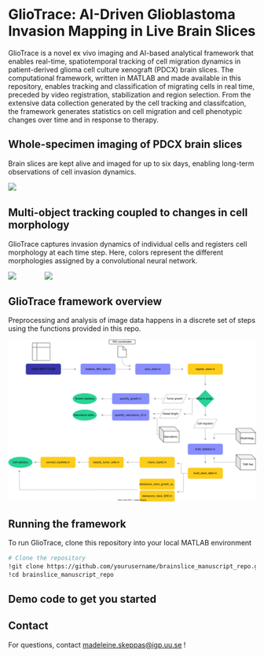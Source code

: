 # GlioTrace: AI-Driven Glioblastoma Invasion Mapping in Live Brain Slices
GlioTrace is a novel ex vivo imaging and AI-based analytical framework that enables real-time, spatiotemporal tracking of cell migration dynamics in patient-derived glioma cell culture xenograft (PDCX) brain slices. The computational framework, written in MATLAB and made available in this repository, enables tracking and classification of migrating cells in real time, preceded by video registration, stabilization and region selection. From the extensive data collection generated by the cell tracking and classifcation, the framework generates statistics on cell migration and cell phenotypic changes over time and in response to therapy.

## Whole-specimen imaging of PDCX brain slices
Brain slices are kept alive and imaged for up to six days, enabling long-term observations of cell invasion dynamics.
<p align="left">
  <img src="BS6_3013_mouse2zoom_A02.gif" width="52%" />
</p>

## Multi-object tracking coupled to changes in cell morphology
GlioTrace captures invasion dynamics of individual cells and registers cell morphology at each time step.
Here, colors represent the different morphologies assigned by a convolutional neural network.

<p align="left">
  <img src="set_35_exp_162_roi_7.gif" width="45%" />
  <span style="display:inline-block; width:10%;"></span>
  <img src="3dplot.gif" width="54.3%" />
</p>

## GlioTrace framework overview

Preprocessing and analysis of image data happens in a discrete set of steps using the functions provided in this repo.


![Flowchart of framework](codebase_flowchart.svg)



## Running the framework

To run GlioTrace, clone this repository into your local MATLAB environment

```bash
# Clone the repository
!git clone https://github.com/yourusername/brainslice_manuscript_repo.git
!cd brainslice_manuscript_repo
```

## Demo code to get you started



## Contact

For questions, contact madeleine.skeppas@igp.uu.se !
